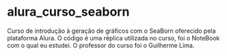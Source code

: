 # alura_curso_seaborn
Curso de introdução à geração de gráficos com o SeaBorn oferecido pela plataforma Alura. O código é uma réplica utilizada no curso, foi o NoteBook com o qual eu estudei.
O professor do curso foi o Guilherme Lima.
